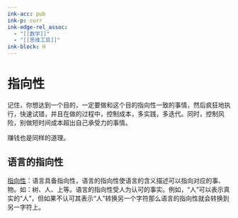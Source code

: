 ```yaml
---
ink-acc: pub
ink-p: curr
ink-edge-rel_assoc: 
  - "[[数学]]"
  - "[[思维工具]]"
ink-block: H
---
```


# 指向性 

记住，你想达到一个目的，一定要做和这个目的指向性一致的事情，然后疯狂地执行，快速试错，并且在做的过程中，控制成本，多实践，多迭代。同时，控制风险，别做短时间成本超出自己承受力的事情。

赚钱也是同样的道理。


## 语言的指向性


[指向性](https://baike.baidu.com/item/%E6%8C%87%E5%90%91%E6%80%A7/3155726?fromModule=lemma_inlink)：语言具备指向性，语言的指向性使语言的含义描述可以指向对应的事、物。如：树、人、上等。语言的指向性受人为认可的事实。例如，“人”可以表示真实的“人”，但如果不认可其表示“人”转换另一个字符那么语言的指向性就会转换到另一字符上。